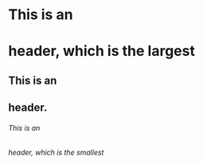 # This is an <h1> header, which is the largest
## This is an <h2> header.
###### This is an <h6> header, which is the smallest

